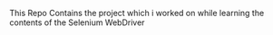 This Repo Contains the project which i worked on while learning the contents of the Selenium WebDriver
